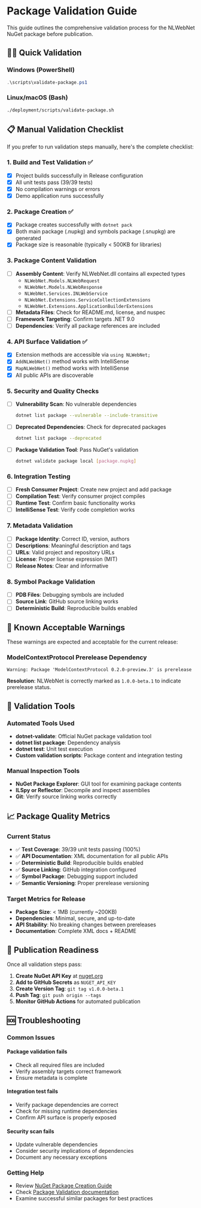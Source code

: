 # Package Validation Guide

This guide outlines the comprehensive validation process for the NLWebNet NuGet package before publication.

## 🏃‍♂️ Quick Validation

### Windows (PowerShell)


```powershell
.\scripts\validate-package.ps1

```

### Linux/macOS (Bash)


```bash
./deployment/scripts/validate-package.sh

```

## 📋 Manual Validation Checklist

If you prefer to run validation steps manually, here's the complete checklist:

### 1. Build and Test Validation ✅

- [x] Project builds successfully in Release configuration
- [x] All unit tests pass (39/39 tests)
- [x] No compilation warnings or errors
- [x] Demo application runs successfully

### 2. Package Creation ✅

- [x] Package creates successfully with `dotnet pack`
- [x] Both main package (.nupkg) and symbols package (.snupkg) are generated
- [x] Package size is reasonable (typically < 500KB for libraries)

### 3. Package Content Validation

- [ ] **Assembly Content**: Verify NLWebNet.dll contains all expected types
  - `NLWebNet.Models.NLWebRequest`
  - `NLWebNet.Models.NLWebResponse`
  - `NLWebNet.Services.INLWebService`
  - `NLWebNet.Extensions.ServiceCollectionExtensions`
  - `NLWebNet.Extensions.ApplicationBuilderExtensions`
- [ ] **Metadata Files**: Check for README.md, license, and nuspec
- [ ] **Framework Targeting**: Confirm targets .NET 9.0
- [ ] **Dependencies**: Verify all package references are included

### 4. API Surface Validation ✅

- [x] Extension methods are accessible via `using NLWebNet;`
- [x] `AddNLWebNet()` method works with IntelliSense
- [x] `MapNLWebNet()` method works with IntelliSense
- [x] All public APIs are discoverable

### 5. Security and Quality Checks

- [ ] **Vulnerability Scan**: No vulnerable dependencies


  ```bash
  dotnet list package --vulnerable --include-transitive

  ```

- [ ] **Deprecated Dependencies**: Check for deprecated packages


  ```bash
  dotnet list package --deprecated

  ```

- [ ] **Package Validation Tool**: Pass NuGet's validation


  ```bash
  dotnet validate package local [package.nupkg]

  ```

### 6. Integration Testing

- [ ] **Fresh Consumer Project**: Create new project and add package
- [ ] **Compilation Test**: Verify consumer project compiles
- [ ] **Runtime Test**: Confirm basic functionality works
- [ ] **IntelliSense Test**: Verify code completion works

### 7. Metadata Validation

- [ ] **Package Identity**: Correct ID, version, authors
- [ ] **Descriptions**: Meaningful description and tags
- [ ] **URLs**: Valid project and repository URLs
- [ ] **License**: Proper license expression (MIT)
- [ ] **Release Notes**: Clear and informative

### 8. Symbol Package Validation

- [ ] **PDB Files**: Debugging symbols are included
- [ ] **Source Link**: GitHub source linking works
- [ ] **Deterministic Build**: Reproducible builds enabled

## 🚨 Known Acceptable Warnings

These warnings are expected and acceptable for the current release:

### ModelContextProtocol Prerelease Dependency


```text
Warning: Package 'ModelContextProtocol 0.2.0-preview.3' is prerelease

```

**Resolution**: NLWebNet is correctly marked as `1.0.0-beta.1` to indicate prerelease status.

## 🔧 Validation Tools

### Automated Tools Used

- **dotnet-validate**: Official NuGet package validation tool
- **dotnet list package**: Dependency analysis
- **dotnet test**: Unit test execution
- **Custom validation scripts**: Package content and integration testing

### Manual Inspection Tools

- **NuGet Package Explorer**: GUI tool for examining package contents
- **ILSpy or Reflector**: Decompile and inspect assemblies
- **Git**: Verify source linking works correctly

## 📈 Package Quality Metrics

### Current Status

- ✅ **Test Coverage**: 39/39 unit tests passing (100%)
- ✅ **API Documentation**: XML documentation for all public APIs
- ✅ **Deterministic Build**: Reproducible builds enabled
- ✅ **Source Linking**: GitHub integration configured
- ✅ **Symbol Package**: Debugging support included
- ✅ **Semantic Versioning**: Proper prerelease versioning

### Target Metrics for Release

- **Package Size**: < 1MB (currently ~200KB)
- **Dependencies**: Minimal, secure, and up-to-date
- **API Stability**: No breaking changes between prereleases
- **Documentation**: Complete XML docs + README

## 🚀 Publication Readiness

Once all validation steps pass:

1. **Create NuGet API Key** at [nuget.org](https://www.nuget.org)
1. **Add to GitHub Secrets** as `NUGET_API_KEY`
1. **Create Version Tag**: `git tag v1.0.0-beta.1`
1. **Push Tag**: `git push origin --tags`
1. **Monitor GitHub Actions** for automated publication

## 🆘 Troubleshooting

### Common Issues

#### Package validation fails

- Check all required files are included
- Verify assembly targets correct framework
- Ensure metadata is complete

#### Integration test fails

- Verify package dependencies are correct
- Check for missing runtime dependencies
- Confirm API surface is properly exposed

#### Security scan fails

- Update vulnerable dependencies
- Consider security implications of dependencies
- Document any necessary exceptions

### Getting Help

- Review [NuGet Package Creation Guide](https://docs.microsoft.com/en-us/nuget/create-packages/creating-a-package)
- Check [Package Validation documentation](https://docs.microsoft.com/en-us/nuget/reference/errors-and-warnings/)
- Examine successful similar packages for best practices
